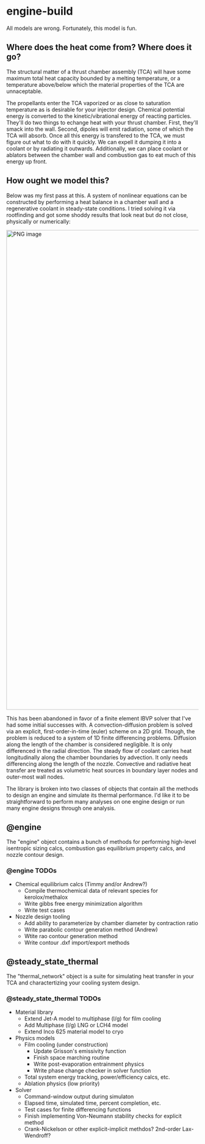 # engine-build

All models are wrong. Fortunately, this model is fun. 

## Where does the heat come from? Where does it go?
The structural matter of a thrust chamber assembly (TCA) will have some maximum total heat capacity bounded by a melting temperature, or a temperature above/below which the material properties of the TCA are unnaceptable.

The propellants enter the TCA vaporized or as close to saturation temperature as is desirable for your injector design. Chemical potential energy is converted to the kinetic/vibrational energy of reacting particles. They'll do two things to echange heat with your thrust chamber. First, they'll smack into the wall. Second, dipoles will emit radiation, some of which the TCA will absorb. Once all this energy is transfered to the TCA, we must figure out what to do with it quickly. We can expell it dumping it into a coolant or by radiating it outwards. Additionally, we can place coolant or ablators between the chamber wall and combustion gas to eat much of this energy up front.

## How ought we model this?
Below was my first pass at this. A system of nonlinear equations can be constructed by performing a heat balance in a chamber wall and a regenerative coolant in steady-state conditions. I tried solving it via rootfinding and got some shoddy results that look neat but do not close, physically or numerically:

<img width="1256" alt="PNG image" src="https://github.com/user-attachments/assets/dd5a3ed7-0073-4184-9f5d-179a5f1115bb">


This has been abandoned in favor of a finite element IBVP solver that I've had some initial successes with. A convection-diffusion problem is solved via an explicit, first-order-in-time (euler) scheme on a 2D grid. Though, the problem is reduced to a system of 1D finite differencing problems. Diffusion along the length of the chamber is considered negligible. It is only differenced in the radial direction. The steady flow of coolant carries heat longitudinally along the chamber boundaries by advection. It only needs differencing along the length of the nozzle. Convective and radiative heat transfer are treated as volumetric heat sources in boundary layer nodes and outer-most wall nodes.

The library is broken into two classes of objects that contain all the methods to design an engine and simulate its thermal performance. I'd like it to be straightforward to perform many analyses on one engine design or run many engine designs through one analysis.

## @engine
The "engine" object contains a bunch of methods for performing high-level isentropic sizing calcs, combustion gas equilibrium property calcs, and nozzle contour design.

### @engine TODOs
* Chemical equilibrium calcs (Timmy and/or Andrew?)
  * Compile thermochemical data of relevant species for kerolox/methalox
  * Write gibbs free energy minimization algorithm
  * Write test cases
* Nozzle design tooling
  * Add ability to parameterize by chamber diameter by contraction ratio
  * Write parabolic contour generation method (Andrew)
  * Wtite rao contour generation method
  * Write contour .dxf import/export methods
 
## @steady_state_thermal
The "thermal_network" object is a suite for simulating heat transfer in your TCA and charactertizing your cooling system design.

### @steady_state_thermal TODOs
* Material library
  * Extend Jet-A model to multiphase (l/g) for film cooling
  * Add Multiphase (l/g) LNG or LCH4 model 
  * Extend Inco 625 material model to cryo
* Physics models
  * Film cooling (under construction)
    * Update Grisson's emissivity function
    * Finish space marching routine
    * Write post-evaporation entrainment physics
    * Write phase change checker in solver function
  * Total system energy tracking, power/efficiency calcs, etc.
  * Ablation physics (low priority)
* Solver 
  *  Command-window output during simulaton
    * Elapsed time, simulated time, percent completion, etc.
  * Test cases for finite differencing functions
  * Finish implementing Von-Neumann stability checks for explicit method
  * Crank-Nickelson or other explicit-implicit methdos? 2nd-order Lax-Wendroff?




